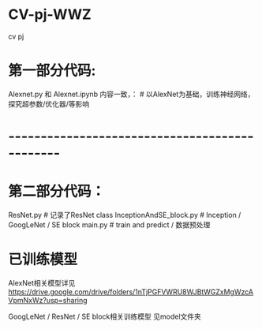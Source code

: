 # CV-pj-WWZ
cv pj 
# 第一部分代码:

Alexnet.py 和 Alexnet.ipynb 内容一致，： # 以AlexNet为基础，训练神经网络，探究超参数/优化器/等影响

# ----------------------------------------------
# 第二部分代码：

ResNet.py   # 记录了ResNet class
InceptionAndSE_block.py # Inception / GoogLeNet / SE block
main.py  # train and predict / 数据预处理


# 已训练模型
AlexNet相关模型详见 https://drive.google.com/drive/folders/1nTjPGFVWRU8WJBtWGZxMgWzcAVpmNxWz?usp=sharing  

GoogLeNet / ResNet / SE block相关训练模型 见model文件夹 
